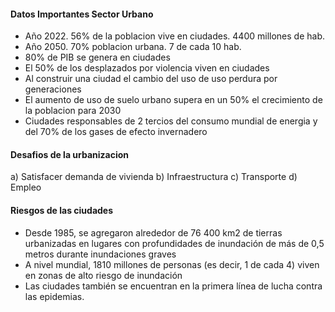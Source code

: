 #### Datos Importantes Sector Urbano

- Año 2022. 56% de la poblacion vive en ciudades. 4400 millones de hab.
- Año 2050. 70% poblacion urbana. 7 de cada 10 hab.
- 80% de PIB se genera en ciudades
- El 50% de los desplazados por violencia viven en ciudades
- Al construir una ciudad el cambio del uso de uso perdura por generaciones
- El aumento de uso de suelo urbano supera en un 50% el crecimiento de la poblacion para 2030
- Ciudades responsables de 2 tercios del consumo mundial de energia y del 70% de los gases de efecto invernadero

#### Desafios de la urbanizacion
a) Satisfacer demanda de vivienda
b) Infraestructura
c) Transporte
d) Empleo

#### Riesgos de las ciudades 

- Desde 1985, se agregaron alrededor de 76 400 km2 de tierras urbanizadas en lugares con profundidades de inundación de más de 0,5 metros durante inundaciones graves
- A nivel mundial, 1810 millones de personas (es decir, 1 de cada 4) viven en zonas de alto riesgo de inundación
- Las ciudades también se encuentran en la primera línea de lucha contra las epidemias.
